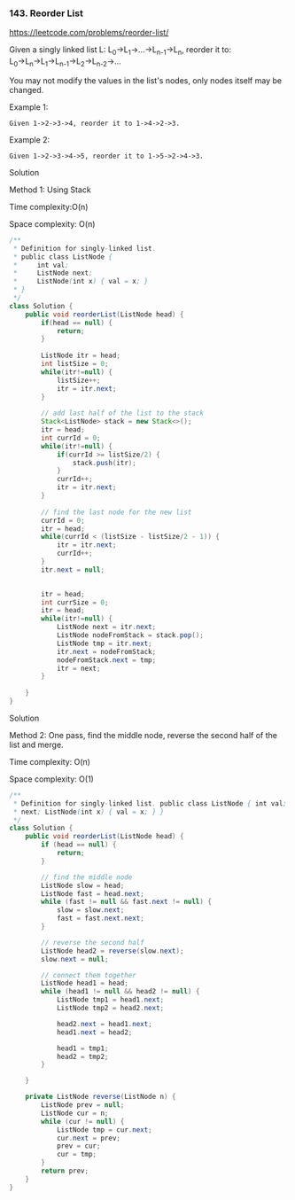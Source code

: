 ### 143. Reorder List

https://leetcode.com/problems/reorder-list/

Given a singly linked list L: L<sub>0</sub>→L<sub>1</sub>→…→L<sub>n-1</sub>→L<sub>n</sub>,
reorder it to: L<sub>0</sub>→L<sub>n</sub>→L<sub>1</sub>→L<sub>n-1</sub>→L<sub>2</sub>→L<sub>n-2</sub>→…

You may not modify the values in the list's nodes, only nodes itself may be changed.

Example 1:
```
Given 1->2->3->4, reorder it to 1->4->2->3.
```
Example 2:
```
Given 1->2->3->4->5, reorder it to 1->5->2->4->3.
```

Solution

Method 1: Using Stack

Time complexity:O(n)

Space complexity: O(n)

```java
/**
 * Definition for singly-linked list.
 * public class ListNode {
 *     int val;
 *     ListNode next;
 *     ListNode(int x) { val = x; }
 * }
 */
class Solution {
    public void reorderList(ListNode head) {
        if(head == null) {
            return;
        }
        
        ListNode itr = head;
        int listSize = 0;
        while(itr!=null) {
            listSize++;
            itr = itr.next;
        }
        
        // add last half of the list to the stack
        Stack<ListNode> stack = new Stack<>();
        itr = head;
        int currId = 0;
        while(itr!=null) {
            if(currId >= listSize/2) {
                stack.push(itr);
            }
            currId++;
            itr = itr.next;
        }
        
        // find the last node for the new list
        currId = 0;
        itr = head;
        while(currId < (listSize - listSize/2 - 1)) {
            itr = itr.next;
            currId++;
        }
        itr.next = null;
        

        itr = head;
        int currSize = 0;
        itr = head;
        while(itr!=null) {
            ListNode next = itr.next;
            ListNode nodeFromStack = stack.pop();
            ListNode tmp = itr.next;
            itr.next = nodeFromStack;
            nodeFromStack.next = tmp;
            itr = next;
        }
        
    }
}
```

Solution

Method 2: One pass, find the middle node, reverse the second half of the list and merge.

Time complexity: O(n)

Space complexity: O(1)
```java
/**
 * Definition for singly-linked list. public class ListNode { int val; ListNode
 * next; ListNode(int x) { val = x; } }
 */
class Solution {
    public void reorderList(ListNode head) {
        if (head == null) {
            return;
        }

        // find the middle node
        ListNode slow = head;
        ListNode fast = head.next;
        while (fast != null && fast.next != null) {
            slow = slow.next;
            fast = fast.next.next;
        }

        // reverse the second half
        ListNode head2 = reverse(slow.next);
        slow.next = null;

        // connect them together
        ListNode head1 = head;
        while (head1 != null && head2 != null) {
            ListNode tmp1 = head1.next;
            ListNode tmp2 = head2.next;

            head2.next = head1.next;
            head1.next = head2;

            head1 = tmp1;
            head2 = tmp2;
        }

    }

    private ListNode reverse(ListNode n) {
        ListNode prev = null;
        ListNode cur = n;
        while (cur != null) {
            ListNode tmp = cur.next;
            cur.next = prev;
            prev = cur;
            cur = tmp;
        }
        return prev;
    }
}
```
